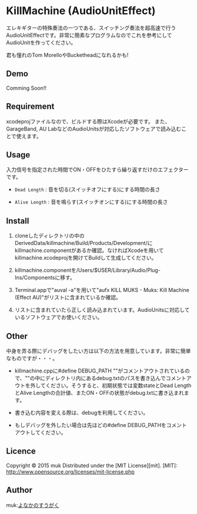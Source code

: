 KillMachine (AudioUnitEffect)
===
エレキギターの特殊奏法の一つである、スイッチング奏法を超高速で行うAudioUnitEffectです。非常に簡素なプログラムなのでこれを参考にしてAudioUnitを作ってください。

君も憧れのTom MorelloやBucketheadになれるかも!

## Demo
Comming Soon!!

## Requirement
xcodeprojファイルなので、ビルドする際はXcodeが必要です。
また、GarageBand, AU LabなどのAudioUnitsが対応したソフトウェアで読み込むことで使えます。

## Usage
入力信号を指定された時間でON・OFFをひたすら繰り返すだけのエフェクターです。
+   `Dead Length` :
    音を切る(スイッチオフにする)にする時間の長さ
 
+   `Alive Length` :
    音を鳴らす(スイッチオンにする)にする時間の長さ

## Install
1. cloneしたディレクトリの中のDerivedData/killmachine/Build/Products/Development/にkillmachine.componentがあるか確認。なければXcodeを用いてkillmachine.xcodeprojを開けてBuildして生成してください。

2. killmachine.componentを/Users/$USER/Library/Audio/Plug-Ins/Componentsに移す。

3. Terminal.appで"auval -a"を用いて"aufx KILL MUKS  -  Muks: Kill Machine (Effect AU)"がリストに含まれているか確認。

4. リストに含まれていたら正しく読み込まれています。AudioUnitsに対応しているソフトウェアでお使いください。

## Other
中身を弄る際にデバッグをしたい方は以下の方法を用意しています。非常に簡単なものですが・・・。

* killmachine.cppに#define DEBUG_PATH ""がコメントアウトされているので、""の中にディレクトリ内にあるdebug.txtのパスを書き込んでコメントアウトを外してください。そうすると、初期状態では変数stateとDead LengthとAlive Lengthの合計値、またON・OFFの状態がdebug.txtに書き込まれます。

* 書き込む内容を変える際は、debugを利用してください。

* もしデバッグを外したい場合は先ほどの#define DEBUG_PATHをコメントアウトしてください。 

## Licence
Copyright &copy; 2015 muk
Distributed under the [MIT License][mit].
[MIT]: http://www.opensource.org/licenses/mit-license.php

## Author
muk:[よなかのすうがく](http://muk99.hateblo.jp/)


